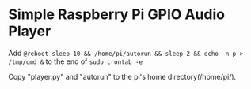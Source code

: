 Simple Raspberry Pi GPIO Audio Player
========================

Add `@reboot sleep 10 && /home/pi/autorun && sleep 2 && echo -n p > /tmp/cmd &` to the end of `sudo crontab -e`

Copy "player.py" and "autorun" to the pi's home directory(/home/pi/).
